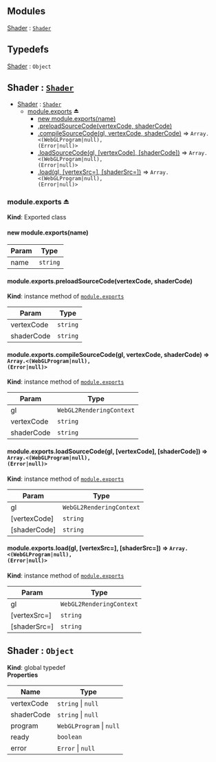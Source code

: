 ## Modules

<dl>
<dt><a href="#module_Shader">Shader</a> : <code><a href="#Shader">Shader</a></code></dt>
<dd></dd>
</dl>

## Typedefs

<dl>
<dt><a href="#Shader">Shader</a> : <code>Object</code></dt>
<dd></dd>
</dl>

<a name="module_Shader"></a>

## Shader : [<code>Shader</code>](#Shader)

* [Shader](#module_Shader) : [<code>Shader</code>](#Shader)
    * [module.exports](#exp_module_Shader--module.exports) ⏏
        * [new module.exports(name)](#new_module_Shader--module.exports_new)
        * [.preloadSourceCode(vertexCode, shaderCode)](#module_Shader--module.exports+preloadSourceCode)
        * [.compileSourceCode(gl, vertexCode, shaderCode)](#module_Shader--module.exports+compileSourceCode) ⇒ <code>Array.&lt;(WebGLProgram\|null), (Error\|null)&gt;</code>
        * [.loadSourceCode(gl, [vertexCode], [shaderCode])](#module_Shader--module.exports+loadSourceCode) ⇒ <code>Array.&lt;(WebGLProgram\|null), (Error\|null)&gt;</code>
        * [.load(gl, [vertexSrc&#x3D;], [shaderSrc&#x3D;])](#module_Shader--module.exports+load) ⇒ <code>Array.&lt;(WebGLProgram\|null), (Error\|null)&gt;</code>

<a name="exp_module_Shader--module.exports"></a>

### module.exports ⏏
**Kind**: Exported class  
<a name="new_module_Shader--module.exports_new"></a>

#### new module.exports(name)

| Param | Type |
| --- | --- |
| name | <code>string</code> | 

<a name="module_Shader--module.exports+preloadSourceCode"></a>

#### module.exports.preloadSourceCode(vertexCode, shaderCode)
**Kind**: instance method of [<code>module.exports</code>](#exp_module_Shader--module.exports)  

| Param | Type |
| --- | --- |
| vertexCode | <code>string</code> | 
| shaderCode | <code>string</code> | 

<a name="module_Shader--module.exports+compileSourceCode"></a>

#### module.exports.compileSourceCode(gl, vertexCode, shaderCode) ⇒ <code>Array.&lt;(WebGLProgram\|null), (Error\|null)&gt;</code>
**Kind**: instance method of [<code>module.exports</code>](#exp_module_Shader--module.exports)  

| Param | Type |
| --- | --- |
| gl | <code>WebGL2RenderingContext</code> | 
| vertexCode | <code>string</code> | 
| shaderCode | <code>string</code> | 

<a name="module_Shader--module.exports+loadSourceCode"></a>

#### module.exports.loadSourceCode(gl, [vertexCode], [shaderCode]) ⇒ <code>Array.&lt;(WebGLProgram\|null), (Error\|null)&gt;</code>
**Kind**: instance method of [<code>module.exports</code>](#exp_module_Shader--module.exports)  

| Param | Type |
| --- | --- |
| gl | <code>WebGL2RenderingContext</code> | 
| [vertexCode] | <code>string</code> | 
| [shaderCode] | <code>string</code> | 

<a name="module_Shader--module.exports+load"></a>

#### module.exports.load(gl, [vertexSrc&#x3D;], [shaderSrc&#x3D;]) ⇒ <code>Array.&lt;(WebGLProgram\|null), (Error\|null)&gt;</code>
**Kind**: instance method of [<code>module.exports</code>](#exp_module_Shader--module.exports)  

| Param | Type |
| --- | --- |
| gl | <code>WebGL2RenderingContext</code> | 
| [vertexSrc=] | <code>string</code> | 
| [shaderSrc=] | <code>string</code> | 

<a name="Shader"></a>

## Shader : <code>Object</code>
**Kind**: global typedef  
**Properties**

| Name | Type |
| --- | --- |
| vertexCode | <code>string</code> \| <code>null</code> | 
| shaderCode | <code>string</code> \| <code>null</code> | 
| program | <code>WebGLProgram</code> \| <code>null</code> | 
| ready | <code>boolean</code> | 
| error | <code>Error</code> \| <code>null</code> | 

